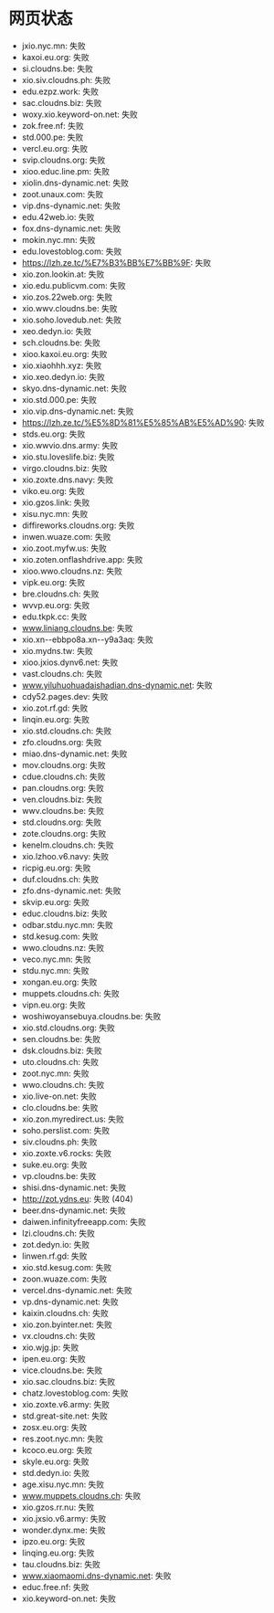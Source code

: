 # 网页状态
- jxio.nyc.mn: 失败
- kaxoi.eu.org: 失败
- si.cloudns.be: 失败
- xio.siv.cloudns.ph: 失败
- edu.ezpz.work: 失败
- sac.cloudns.biz: 失败
- woxy.xio.keyword-on.net: 失败
- zok.free.nf: 失败
- std.000.pe: 失败
- vercl.eu.org: 失败
- svip.cloudns.org: 失败
- xioo.educ.line.pm: 失败
- xiolin.dns-dynamic.net: 失败
- zoot.unaux.com: 失败
- vip.dns-dynamic.net: 失败
- edu.42web.io: 失败
- fox.dns-dynamic.net: 失败
- mokin.nyc.mn: 失败
- edu.lovestoblog.com: 失败
- https://lzh.ze.tc/%E7%B3%BB%E7%BB%9F: 失败
- xio.zon.lookin.at: 失败
- xio.edu.publicvm.com: 失败
- xio.zos.22web.org: 失败
- xio.wwv.cloudns.be: 失败
- xio.soho.lovedub.net: 失败
- xeo.dedyn.io: 失败
- sch.cloudns.be: 失败
- xioo.kaxoi.eu.org: 失败
- xio.xiaohhh.xyz: 失败
- xio.xeo.dedyn.io: 失败
- skyo.dns-dynamic.net: 失败
- xio.std.000.pe: 失败
- xio.vip.dns-dynamic.net: 失败
- https://lzh.ze.tc/%E5%8D%81%E5%85%AB%E5%AD%90: 失败
- stds.eu.org: 失败
- xio.wwvio.dns.army: 失败
- xio.stu.loveslife.biz: 失败
- virgo.cloudns.biz: 失败
- xio.zoxte.dns.navy: 失败
- viko.eu.org: 失败
- xio.gzos.link: 失败
- xisu.nyc.mn: 失败
- diffireworks.cloudns.org: 失败
- inwen.wuaze.com: 失败
- xio.zoot.myfw.us: 失败
- xio.zoten.onflashdrive.app: 失败
- xioo.wwo.cloudns.nz: 失败
- vipk.eu.org: 失败
- bre.cloudns.ch: 失败
- wvvp.eu.org: 失败
- edu.tkpk.cc: 失败
- www.liniang.cloudns.be: 失败
- xio.xn--ebbpo8a.xn--y9a3aq: 失败
- xio.mydns.tw: 失败
- xioo.jxios.dynv6.net: 失败
- vast.cloudns.ch: 失败
- www.yiluhuohuadaishadian.dns-dynamic.net: 失败
- cdy52.pages.dev: 失败
- xio.zot.rf.gd: 失败
- linqin.eu.org: 失败
- xio.std.cloudns.ch: 失败
- zfo.cloudns.org: 失败
- miao.dns-dynamic.net: 失败
- mov.cloudns.org: 失败
- cdue.cloudns.ch: 失败
- pan.cloudns.org: 失败
- ven.cloudns.biz: 失败
- wwv.cloudns.be: 失败
- std.cloudns.org: 失败
- zote.cloudns.org: 失败
- kenelm.cloudns.ch: 失败
- xio.lzhoo.v6.navy: 失败
- ricpig.eu.org: 失败
- duf.cloudns.ch: 失败
- zfo.dns-dynamic.net: 失败
- skvip.eu.org: 失败
- educ.cloudns.biz: 失败
- odbar.stdu.nyc.mn: 失败
- std.kesug.com: 失败
- wwo.cloudns.nz: 失败
- veco.nyc.mn: 失败
- stdu.nyc.mn: 失败
- xongan.eu.org: 失败
- muppets.cloudns.ch: 失败
- vipn.eu.org: 失败
- woshiwoyansebuya.cloudns.be: 失败
- xio.std.cloudns.org: 失败
- sen.cloudns.be: 失败
- dsk.cloudns.biz: 失败
- uto.cloudns.ch: 失败
- zoot.nyc.mn: 失败
- wwo.cloudns.ch: 失败
- xio.live-on.net: 失败
- clo.cloudns.be: 失败
- xio.zon.myredirect.us: 失败
- soho.perslist.com: 失败
- siv.cloudns.ph: 失败
- xio.zoxte.v6.rocks: 失败
- suke.eu.org: 失败
- vp.cloudns.be: 失败
- shisi.dns-dynamic.net: 失败
- http://zot.ydns.eu: 失败 (404)
- beer.dns-dynamic.net: 失败
- daiwen.infinityfreeapp.com: 失败
- lzi.cloudns.ch: 失败
- zot.dedyn.io: 失败
- linwen.rf.gd: 失败
- xio.std.kesug.com: 失败
- zoon.wuaze.com: 失败
- vercel.dns-dynamic.net: 失败
- vp.dns-dynamic.net: 失败
- kaixin.cloudns.ch: 失败
- xio.zon.byinter.net: 失败
- vx.cloudns.ch: 失败
- xio.wjg.jp: 失败
- ipen.eu.org: 失败
- vice.cloudns.be: 失败
- xio.sac.cloudns.biz: 失败
- chatz.lovestoblog.com: 失败
- xio.zoxte.v6.army: 失败
- std.great-site.net: 失败
- zosx.eu.org: 失败
- res.zoot.nyc.mn: 失败
- kcoco.eu.org: 失败
- skyle.eu.org: 失败
- std.dedyn.io: 失败
- age.xisu.nyc.mn: 失败
- www.muppets.cloudns.ch: 失败
- xio.gzos.rr.nu: 失败
- xio.jxsio.v6.army: 失败
- wonder.dynx.me: 失败
- ipzo.eu.org: 失败
- linqing.eu.org: 失败
- tau.cloudns.biz: 失败
- www.xiaomaomi.dns-dynamic.net: 失败
- educ.free.nf: 失败
- xio.keyword-on.net: 失败
